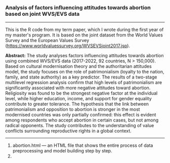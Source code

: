 ### Analysis of factors influencing attitudes towards abortion based on joint WVS/EVS data
----

This is the R code from my term paper, which I wrote during the first year of my master's program. It is based on the joint dataset from the World Values Survey and the European Values Survey (https://www.worldvaluessurvey.org/WVSEVSjoint2017.jsp).

**Abstract:** The study analyses factors influencing attitudes towards abortion using combined
WVS/EVS data (2017-2022, 92 countries, N > 150,000). Based on cultural modernisation theory
and the authoritarian attitudes model, the study focuses on the role of patrimonialism (loyalty to
the nation, family, and state authority) as a key predictor. The results of a two-stage multilevel
regression analysis confirm that high levels of patrimonialism are significantly associated with
more negative attitudes toward abortion. Religiosity was found to be the strongest negative factor
at the individual level, while higher education, income, and support for gender equality
contribute to greater tolerance. The hypothesis that the link between patrimonialism and
opposition to abortion is stronger in the most modernised countries was only partially confirmed:
this effect is evident among respondents who accept abortion in certain cases, but not among
radical opponents. The study contributes to the understanding of value conflicts surrounding
reproductive rights in a global context.

---

1) abortion.html — an HTML file that shows the entire process of data preprocessing and model building step by step.
2) 

